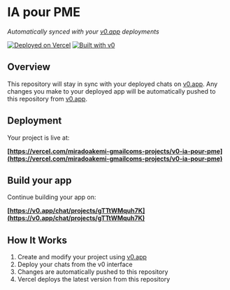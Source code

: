 # IA pour PME

*Automatically synced with your [v0.app](https://v0.app) deployments*

[![Deployed on Vercel](https://img.shields.io/badge/Deployed%20on-Vercel-black?style=for-the-badge&logo=vercel)](https://vercel.com/miradoakemi-gmailcoms-projects/v0-ia-pour-pme)
[![Built with v0](https://img.shields.io/badge/Built%20with-v0.app-black?style=for-the-badge)](https://v0.app/chat/projects/gTTtWMquh7K)

## Overview

This repository will stay in sync with your deployed chats on [v0.app](https://v0.app).
Any changes you make to your deployed app will be automatically pushed to this repository from [v0.app](https://v0.app).

## Deployment

Your project is live at:

**[https://vercel.com/miradoakemi-gmailcoms-projects/v0-ia-pour-pme](https://vercel.com/miradoakemi-gmailcoms-projects/v0-ia-pour-pme)**

## Build your app

Continue building your app on:

**[https://v0.app/chat/projects/gTTtWMquh7K](https://v0.app/chat/projects/gTTtWMquh7K)**

## How It Works

1. Create and modify your project using [v0.app](https://v0.app)
2. Deploy your chats from the v0 interface
3. Changes are automatically pushed to this repository
4. Vercel deploys the latest version from this repository
